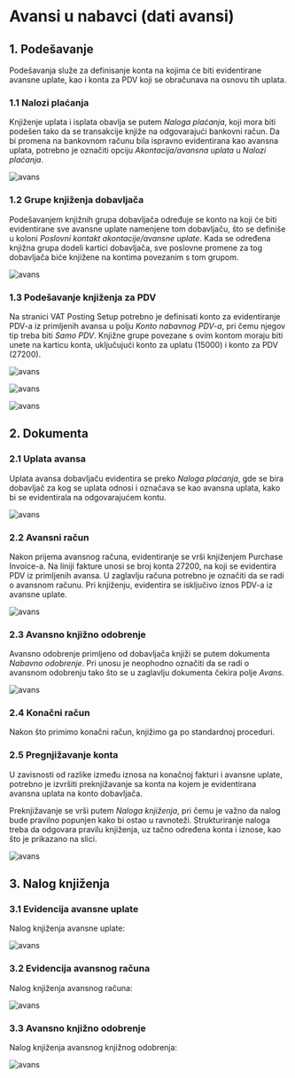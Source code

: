 # Avansi u nabavci (dati avansi)

## **1. Podešavanje**

Podešavanja služe za definisanje konta na kojima će biti evidentirane avansne uplate, kao i konta za PDV koji se obračunava na osnovu tih uplata.

### **1.1 Nalozi plaćanja**

Knjiženje uplata i isplata obavlja se putem *Naloga plaćanja*, koji mora biti podešen tako da se transakcije knjiže na odgovarajući bankovni račun. Da bi promena na bankovnom računu bila ispravno evidentirana kao avansna uplata, potrebno je označiti opciju *Akontacija/avansna uplata* u *Nalozi plaćanja*.

![avans](../../assets/AvansiNabavka/avansnab1.png)

### **1.2 Grupe knjiženja dobavljača**

Podešavanjem knjižnih grupa dobavljača određuje se konto na koji će biti evidentirane sve avansne uplate namenjene tom dobavljaču, što se definiše u koloni *Poslovni kontakt akontacije/avansne uplate*. Kada se određena knjižna grupa dodeli kartici dobavljača, sve poslovne promene za tog dobavljača biće knjižene na kontima povezanim s tom grupom.

![avans](../../assets/AvansiNabavka/avansnab2.png)

### **1.3 Podešavanje knjiženja za PDV**

Na stranici VAT Posting Setup potrebno je definisati konto za evidentiranje PDV-a iz primljenih avansa u polju *Konto nabavnog PDV-a*, pri čemu njegov tip treba biti *Samo PDV*. Knjižne grupe povezane s ovim kontom moraju biti unete na karticu konta, uključujući konto za uplatu (15000) i konto za PDV (27200).

![avans](../../assets/AvansiNabavka/avansnab3.png)

![avans](../../assets/AvansiNabavka/avansnab4.png)

![avans](../../assets/AvansiNabavka/avansnab5.png)

## **2. Dokumenta**

### **2.1 Uplata avansa**

Uplata avansa dobavljaču evidentira se preko *Naloga plaćanja*, gde se bira dobavljač za kog se uplata odnosi i označava se kao avansna uplata, kako bi se evidentirala na odgovarajućem kontu.

![avans](../../assets/AvansiNabavka/avansnab1.png)

### **2.2 Avansni račun**

Nakon prijema avansnog računa, evidentiranje se vrši knjiženjem Purchase Invoice-a. Na liniji fakture unosi se broj konta 27200, na koji se evidentira PDV iz primljenih avansa. U zaglavlju računa potrebno je označiti da se radi o avansnom računu. Pri knjiženju, evidentira se isključivo iznos PDV-a iz avansne uplate.

![avans](../../assets/AvansiNabavka/avansnab51.png)

### **2.3 Avansno knjižno odobrenje**

Avansno odobrenje primljeno od dobavljača knjiži se putem dokumenta *Nabavno odobrenje*. Pri unosu je neophodno označiti da se radi o avansnom odobrenju tako što se u zaglavlju dokumenta čekira polje *Avans*.

![avans](../../assets/AvansiNabavka/avansnab6.png)

### **2.4 Konačni račun**

Nakon što primimo konačni račun, knjižimo ga po standardnoj proceduri.

### **2.5 Pregnjižavanje konta**

U zavisnosti od razlike između iznosa na konačnoj fakturi i avansne uplate, potrebno je izvršiti preknjižavanje sa konta na kojem je evidentirana avansna uplata na konto dobavljača.  

Preknjižavanje se vrši putem *Naloga knjiženja*, pri čemu je važno da nalog bude pravilno popunjen kako bi ostao u ravnoteži. Strukturiranje naloga treba da odgovara pravilu knjiženja, uz tačno određena konta i iznose, kao što je prikazano na slici.

![avans](../../assets/AvansiNabavka/avansnab7.png)

## **3. Nalog knjiženja**

### **3.1 Evidencija avansne uplate**

Nalog knjiženja avansne uplate:

![avans](../../assets/AvansiNabavka/avansnab8.png)

### **3.2 Evidencija avansnog računa**

Nalog knjiženja avansnog računa:

![avans](../../assets/AvansiNabavka/avansnab9.png)

### **3.3 Avansno knjižno odobrenje**

Nalog knjiženja avansnog knjižnog odobrenja:

![avans](../../assets/AvansiNabavka/avansnab10.png)


